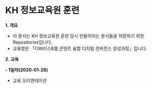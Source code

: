 # KH 정보교육원 훈련

**1. 개요**
- 이 문서는 KH 정보교육원 훈련 당시 만들어지는 문서들을 저장하기 위한 Repositories입니다.
- 교육명은 「디바이스&웹 콘텐츠 융합 디지털 컨버전스 양성과정」입니다.

**2. 교육**

**- 1일차(2020-01-28)**
- 교육 오리엔테이션
